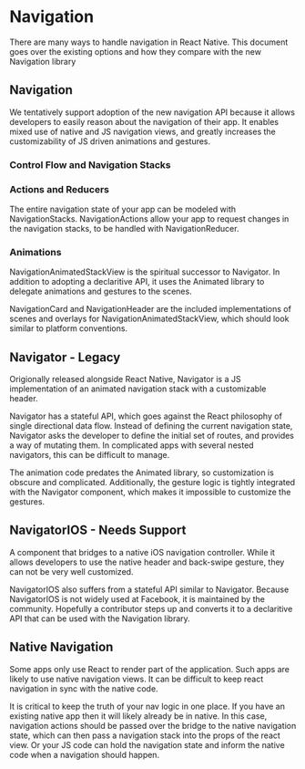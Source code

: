# Navigation

There are many ways to handle navigation in React Native. This document goes over the existing options and how they compare with the new Navigation library

## Navigation
We tentatively support adoption of the new navigation API because it allows developers to easily reason about the navigation of their app. It enables mixed use of native and JS navigation views, and greatly increases the customizability of JS driven animations and gestures.

### Control Flow and Navigation Stacks

### Actions and Reducers
The entire navigation state of your app can be modeled with NavigationStacks. NavigationActions allow your app to request changes in the navigation stacks, to be handled with NavigationReducer.

### Animations
NavigationAnimatedStackView is the spiritual successor to Navigator. In addition to adopting a declaritive API, it uses the Animated library to delegate animations and gestures to the scenes. 

NavigationCard and NavigationHeader are the included implementations of scenes and overlays for NavigationAnimatedStackView, which should look similar to platform conventions.

## Navigator - Legacy
Origionally released alongside React Native, Navigator is a JS implementation of an animated navigation stack with a customizable header. 

Navigator has a stateful API, which goes against the React philosophy of single directional data flow. Instead of defining the current navigation state, Navigator asks the developer to define the initial set of routes, and provides a way of mutating them. In complicated apps with several nested navigators, this can be difficult to manage.

The animation code predates the Animated library, so customization is obscure and complicated. Additionally, the gesture logic is tightly integrated with the Navigator component, which makes it impossible to customize the gestures. 

## NavigatorIOS - Needs Support
A component that bridges to a native iOS navigation controller. While it allows developers to use the native header and back-swipe gesture, they can not be very well customized.

NavigatorIOS also suffers from a stateful API similar to Navigator. Because NavigatorIOS is not widely used at Facebook, it is maintained by the community. Hopefully a contributor steps up and converts it to a declaritive API that can be used with the Navigation library.  

## Native Navigation
Some apps only use React to render part of the application. Such apps are likely to use native navigation views. It can be difficult to keep react navigation in sync with the native code.

It is critical to keep the truth of your nav logic in one place. If you have an existing native app then it will likely already be in native. In this case, navigation actions should be passed over the bridge to the native navigation state, which can then pass a navigation stack into the props of the react view. Or your JS code can hold the navigation state and inform the native code when a navigation should happen.
